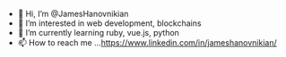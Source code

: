 - 👋 Hi, I’m @JamesHanovnikian
- 👀 I’m interested in web development, blockchains
- 🌱 I’m currently learning ruby, vue.js, python
- 📫 How to reach me ...https://www.linkedin.com/in/jameshanovnikian/

<!---
JamesHanovnikian/JamesHanovnikian is a ✨ special ✨ repository because its `README.md` (this file) appears on your GitHub profile.
You can click the Preview link to take a look at your changes.
--->
